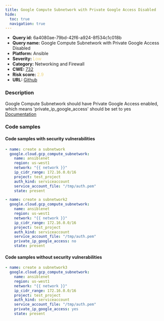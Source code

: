 ```yaml
---
title: Google Compute Subnetwork with Private Google Access Disabled
hide:
  toc: true
  navigation: true
---
```


<style>
  .highlight .hll {
    background-color: #ff171742;
  }
  .md-content {
    max-width: 1100px;
    margin: 0 auto;
  }
</style>

-   **Query id:** 6a4080ae-79bd-42f6-a924-8f534c1c018b
-   **Query name:** Google Compute Subnetwork with Private Google Access Disabled
-   **Platform:** Ansible
-   **Severity:** <span style="color:#edd57e">Low</span>
-   **Category:** Networking and Firewall
-   **CWE:** <a href="https://cwe.mitre.org/data/definitions/732.html" onclick="newWindowOpenerSafe(event, 'https://cwe.mitre.org/data/definitions/732.html')">732</a>
-   **Risk score:** <span style="color:#edd57e">2.9</span>
-   **URL:** [Github](https://github.com/Checkmarx/kics/tree/master/assets/queries/ansible/gcp/google_compute_subnetwork_with_private_google_access_disabled)

### Description
Google Compute Subnetwork should have Private Google Access enabled, which means 'private_ip_google_access' should be set to yes<br>
[Documentation](https://docs.ansible.com/ansible/latest/collections/google/cloud/gcp_compute_subnetwork_module.html#parameter-private_ip_google_access)

### Code samples
#### Code samples with security vulnerabilities
```yaml title="Positive test num. 1 - yaml file" hl_lines="2"
- name: create a subnetwork
  google.cloud.gcp_compute_subnetwork:
    name: ansiblenet
    region: us-west1
    network: "{{ network }}"
    ip_cidr_range: 172.16.0.0/16
    project: test_project
    auth_kind: serviceaccount
    service_account_file: "/tmp/auth.pem"
    state: present

```
```yaml title="Positive test num. 2 - yaml file" hl_lines="10"
- name: create a subnetwork2
  google.cloud.gcp_compute_subnetwork:
    name: ansiblenet
    region: us-west1
    network: "{{ network }}"
    ip_cidr_range: 172.16.0.0/16
    project: test_project
    auth_kind: serviceaccount
    service_account_file: "/tmp/auth.pem"
    private_ip_google_access: no
    state: present

```


#### Code samples without security vulnerabilities
```yaml title="Negative test num. 1 - yaml file"
- name: create a subnetwork3
  google.cloud.gcp_compute_subnetwork:
    name: ansiblenet
    region: us-west1
    network: "{{ network }}"
    ip_cidr_range: 172.16.0.0/16
    project: test_project
    auth_kind: serviceaccount
    service_account_file: "/tmp/auth.pem"
    private_ip_google_access: yes
    state: present

```

